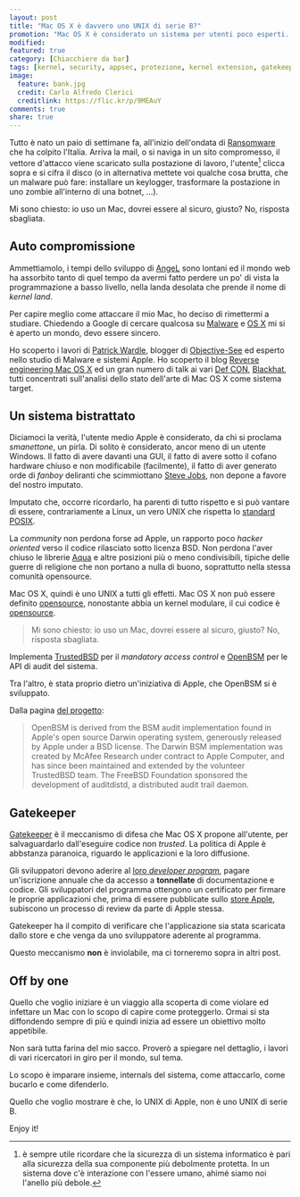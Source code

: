 ```yaml
---
layout: post
title: "Mac OS X è davvero uno UNIX di serie B?"
promotion: "Mac OS X è considerato un sistema per utenti poco esperti. Ma quello di casa Apple, è veramente uno UNIX di serie B? No. Vediamo perché"
modified: 
featured: true
category: [Chiacchiere da bar]
tags: [kernel, security, appsec, protezione, kernel extension, gatekeep, malware, firma digitale, hackosx]
image:
  feature: bank.jpg
  credit: Carlo Alfredo Clerici
  creditlink: https://flic.kr/p/9MEAuY
comments: true
share: true
---
```


Tutto è nato un paio di settimane fa, all'inizio dell'ondata di [Ransomware](https://it.wikipedia.org/wiki/Ransomware)
che ha colpito l'Italia. Arriva la mail, o si naviga in un sito compromesso, il
vettore d'attacco viene scaricato sulla postazione di lavoro, l'utente[^1]
clicca sopra e si cifra il disco (o in alternativa mettete voi qualche cosa
brutta, che un malware può fare: installare un keylogger, trasformare la
postazione in uno zombie all'interno di una botnet, ...).

Mi sono chiesto: io uso un Mac, dovrei essere al sicuro, giusto? No, risposta
sbagliata.


## Auto compromissione

Ammettiamolo, i tempi dello sviluppo di [AngeL](http://angel-lsm.sourceforge.net) sono lontani ed il mondo web
ha assorbito tanto di quel tempo da avermi fatto perdere un po' di vista la
programmazione a basso livello, nella landa desolata che prende il nome di
_kernel land_.

Per capire meglio come attaccare il mio Mac, ho deciso di rimettermi a
studiare. Chiedendo a Google di cercare qualcosa su [Malware](https://it.wikipedia.org/wiki/Malware) e [OS X](https://it.wikipedia.org/wiki/OS_X) mi
si è aperto un mondo, devo essere sincero.

Ho scoperto i lavori di [Patrick Wardle](https://twitter.com/patrickwardle), blogger di
[Objective-See](https://objective-see.com) ed esperto nello studio di Malware e
sistemi Apple. Ho scoperto il blog [Reverse engineering Mac OS
X](https://reverse.put.as/) ed un gran numero di talk ai vari [Def CON](https://www.defcon.org),
[Blackhat](https://www.blackhat.com), tutti concentrati sull'analisi dello stato dell'arte di Mac OS X
come sistema target.

## Un sistema bistrattato

Diciamoci la verità, l'utente medio Apple è considerato, da chi si proclama
_smanettone_, un pirla. Di solito è considerato, ancor meno di un utente
Windows. Il fatto di avere davanti una GUI, il fatto di avere sotto il cofano
hardware chiuso e non modificabile (facilmente), il fatto di aver generato orde
di _fanboy_ deliranti che scimmiottano [Steve Jobs](https://it.wikipedia.org/wiki/Steve_Jobs), non depone a favore del
nostro imputato.

Imputato che, occorre ricordarlo, ha parenti di tutto rispetto e si può vantare
di essere, contrariamente a Linux, un vero UNIX che rispetta lo [standard
POSIX](https://it.wikipedia.org/wiki/POSIX).

La _community_ non perdona forse ad Apple, un rapporto poco _hacker oriented_
verso il codice rilasciato sotto licenza BSD. Non perdona l'aver chiuso le
librerie [Aqua](https://it.wikipedia.org/wiki/Steve_Jobs) e altre posizioni più
o meno condivisibili, tipiche delle
guerre di religione che non portano a nulla di buono, soprattutto nella stessa
comunità opensource.

Mac OS X, quindi è uno UNIX a tutti gli effetti. Mac OS X non può essere
definito [opensource](http://store.apple.com/Catalog/US/Images/MacOSX.htm),
nonostante abbia un kernel modulare, il cui codice è
[opensource](https://github.com/opensource-apple/xnu).

> Mi sono chiesto: io uso un Mac, dovrei essere al sicuro, giusto? No, risposta
> sbagliata.

Implementa [TrustedBSD](http://www.trustedbsd.org) per il _mandatory access
control_ e [OpenBSM](http://www.openbsm.org) per le API di audit del sistema.

Tra l'altro, è stata proprio dietro un'iniziativa di Apple, che OpenBSM si è
sviluppato.

Dalla pagina [del progetto](http://www.trustedbsd.org/openbsm.html):

> OpenBSM is derived from the BSM audit implementation found in Apple's open
> source Darwin operating system, generously released by Apple under a BSD
> license. The Darwin BSM implementation was created by McAfee Research under
> contract to Apple Computer, and has since been maintained and extended by the
> volunteer TrustedBSD team. The FreeBSD Foundation sponsored the development
> of auditdistd, a distributed audit trail daemon.

## Gatekeeper

[Gatekeeper](https://support.apple.com/it-it/HT202491) è il meccanismo di
difesa che Mac OS X propone all'utente, per salvaguardarlo dall'eseguire codice
non _trusted_. La politica di Apple è abbstanza paranoica, riguardo le
applicazioni e la loro diffusione.

Gli sviluppatori devono aderire al [loro _developer
program_](https://developer.apple.com/programs/), pagare un'iscrizione annuale
che da accesso a **tonnellate** di documentazione e codice. Gli sviluppatori
del programma ottengono un certificato per firmare le proprie applicazioni che,
prima di essere pubblicate sullo [store
Apple](https://www.apple.com/it/support/mac/app-store/), subiscono un processo
di review da parte di Apple stessa.

Gatekeeper ha il compito di verificare che l'applicazione sia stata scaricata
dallo store e che venga da uno sviluppatore aderente al programma.

Questo meccanismo **non** è inviolabile, ma ci torneremo sopra in altri post.

## Off by one

Quello che voglio iniziare è un viaggio alla scoperta di come violare ed
infettare un Mac con lo scopo di capire come proteggerlo. Ormai si sta
diffondendo sempre di più e quindi inizia ad essere un obiettivo molto
appetibile.

Non sarà tutta farina del mio sacco. Proverò a spiegare nel dettaglio, i lavori
di vari ricercatori in giro per il mondo, sul tema.

Lo scopo è imparare insieme, internals del sistema, come attaccarlo, come
bucarlo e come difenderlo.

Quello che voglio mostrare è che, lo UNIX di Apple, non è uno UNIX di serie B.

Enjoy it!

[^1]: è sempre utile ricordare che la sicurezza di un sistema informatico è
      pari alla sicurezza della sua componente più debolmente protetta. In un
      sistema dove c'è interazione con l'essere umano, ahimé siamo noi l'anello
      più debole.
